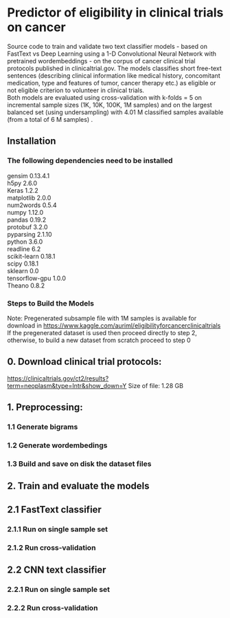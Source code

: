 # Predictor of eligibility in clinical trials on cancer
Source code to train and validate two text classifier models - based on FastText vs Deep Learning using a 1-D Convolutional Neural Network with pretrained wordembeddings - on the corpus of cancer clinical trial protocols published in clinicaltrial.gov. The models classifies short free-text sentences (describing clinical information like medical history, concomitant medication, type and features of tumor, cancer therapy etc.)  as eligible or not eligible criterion to volunteer in clinical trials.  
Both models are evaluated using cross-validation with k-folds = 5 on incremental sample sizes (1K, 10K, 100K, 1M samples) and on the largest balanced set (using undersampling) with 4.01 M classified samples available (from a total of 6 M samples) . 
## Installation
### The following dependencies need to be installed
gensim                    0.13.4.1            
h5py                      2.6.0                     
Keras                     1.2.2                     
matplotlib                2.0.0                     
num2words                 0.5.4                     
numpy                     1.12.0                    
pandas                    0.19.2                    
protobuf                  3.2.0                     
pyparsing                 2.1.10                    
python                    3.6.0                         
readline                  6.2                           
scikit-learn              0.18.1                    
scipy                     0.18.1          
sklearn                   0.0                       
tensorflow-gpu            1.0.0                    
Theano                    0.8.2                    
### Steps to Build the Models
Note: Pregenerated subsample file with 1M samples is available for download in https://www.kaggle.com/auriml/eligibilityforcancerclinicaltrials  
If the pregenerated dataset is used then proceed directly to step 2, otherwise, to build a new dataset from scratch proceed to step 0
## 0. Download clinical trial protocols:
https://clinicaltrials.gov/ct2/results?term=neoplasm&type=Intr&show_down=Y
Size of file: 1.28 GB
## 1. Preprocessing: 
### 1.1 Generate bigrams
### 1.2 Generate wordembedings 
### 1.3 Build and save on disk the dataset files
## 2. Train and evaluate the models
## 2.1 FastText classifier
### 2.1.1 Run on single sample set
### 2.1.2 Run cross-validation
## 2.2 CNN text classifier
### 2.2.1 Run on single sample set
### 2.2.2 Run cross-validation

